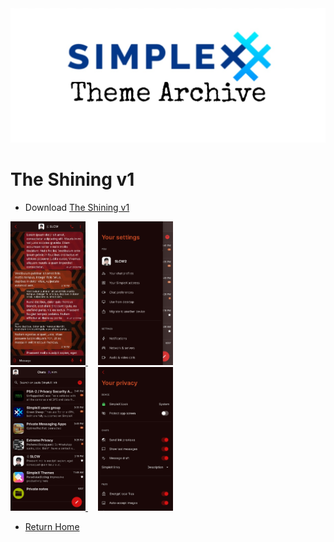 <img src="../resources/SxC_themeBanner.jpg">

# The Shining v1

* Download [The Shining v1](../themes/SxC_The_Shining-v1.theme)

<a href="../screenshots/SxC_The_Shining-v101.jpg" target="_blank">
	<img src="../screenshots/SxC_The_Shining-v101.jpg" width="120">
</a>&nbsp;&nbsp;&nbsp;
<a href="../screenshots/SxC_The_Shining-v102.jpg" target="_blank">
	<img src="../screenshots/SxC_The_Shining-v102.jpg" width="120">
</a>
<br>
<a href="../screenshots/SxC_The_Shining-v103.jpg" target="_blank">
	<img src="../screenshots/SxC_The_Shining-v103.jpg" width="120">
</a>&nbsp;&nbsp;&nbsp;
<a href="../screenshots/SxC_The_Shining-v104.jpg" target="_blank">
	<img src="../screenshots/SxC_The_Shining-v104.jpg" width="120">
</a>

* [Return Home](/)